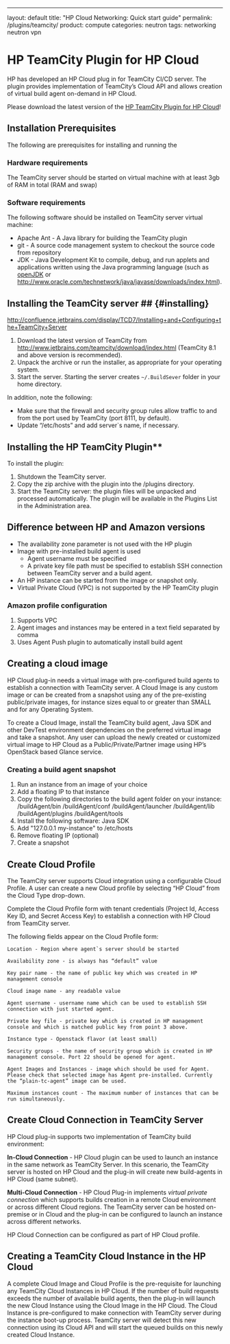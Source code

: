 ---
layout: default
title: "HP Cloud Networking: Quick start guide"
permalink: /plugins/teamcity/
product: compute
categories: neutron
tags: networking neutron vpn


HP TeamCity Plugin for HP Cloud
=============================

HP has developed an HP Cloud plug in for TeamCity CI/CD server. The plugin provides implementation of TeamCity’s Cloud API and allows creation of virtual build agent on-demand in HP Cloud. 

Please download the latest version of the [HP TeamCity Plugin for HP Cloud](http://www.jetbrains.com/teamcity/plugins/)!

## Installation Prerequisites ##

The following are prerequisites for installing and running the

### Hardware requirements ###

The TeamCity server should be started on virtual machine with at least 3gb of RAM in total (RAM and swap)

### Software requirements ###

The following software should be installed on TeamCity server virtual machine:

- Apache Ant - A Java library for building the TeamCity plugin
- git - A source code management system to checkout the source code from repository
- JDK - Java Development Kit to compile, debug, and run applets and applications written using the Java programming language (such as [openJDK](http://openjdk.java.net/) or http://www.oracle.com/technetwork/java/javase/downloads/index.html).


## Installing the TeamCity server ## {#installing}

http://confluence.jetbrains.com/display/TCD7/Installing+and+Configuring+the+TeamCity+Server

1. Download the latest version of TeamCity from http://www.jetbrains.com/teamcity/download/index.html (TeamCity 8.1 and above version is recommended).
2. Unpack the archive or run the installer, as appropriate for your operating system.
3. Start the server. Starting the server creates `~/.BuildSever` folder in your home directory.

In addition, note the following:
- Make sure that the firewall and security group rules allow traffic to and from the port used by TeamCity (port 8111, by default).
- Update “/etc/hosts” and add server`s name, if necessary.


## Installing the HP TeamCity Plugin**

To install the plugin:

1. Shutdown the TeamCity server.
2. Copy the zip archive with the plugin into the <TeamCity Data Directory>/plugins directory.
3. Start the TeamCity server: the plugin files will be unpacked and processed automatically. The plugin will be available in the Plugins List in the Administration area.

## Difference between HP and Amazon versions ##

- The availability zone parameter is not used with the HP plugin
- Image with pre-installed build agent is used
	- Agent username must be specified
	- A private key file path must be specified to establish SSH connection between TeamCity server and a build agent.
- An HP instance can be started from the image or snapshot only.
- Virtual Private Cloud (VPC) is not supported by the HP TeamCity plugin

### Amazon profile configuration ###

1. Supports VPC
2. Agent images and instances may be entered in a text field separated by comma
3. Uses Agent Push plugin to automatically install build agent

## Creating a cloud image ##
 
HP Cloud plug-in needs a virtual image with pre-configured build agents to establish a connection with TeamCity server. A Cloud Image is any custom image or can be created from a snapshot using any of the pre-existing public/private images, for instance sizes equal to or greater than SMALL and for any Operating System.  

To create a Cloud Image, install the TeamCity build agent, Java SDK and other DevTest environment dependencies on the preferred virtual image and take a snapshot. Any user can upload the newly created or customized virtual image to HP Cloud as a Public/Private/Partner image using HP’s OpenStack based Glance service. 


### Creating a build agent snapshot ###

1. Run an instance from an image of your choice
2. Add a floating IP to that instance
3. Copy the following directories to the build agent folder on your instance:
    <TEAMCITY-HOME>/buildAgent/bin
    <TEAMCITY-HOME>/buildAgent/conf
    <TEAMCITY-HOME>/buildAgent/launcher
    <TEAMCITY-HOME>/buildAgent/lib
    <TEAMCITY-HOME>/buildAgent/plugins
    <TEAMCITY-HOME>/buildAgent/tools
4. Install the following software:
    Java SDK
5. Add "127.0.0.1 my-instance" to /etc/hosts
6. Remove floating IP (optional)
7. Create a snapshot

## Create Cloud Profile ##

The TeamCity server supports Cloud integration using a configurable Cloud Profile. A user can create a new Cloud profile by selecting “HP Cloud” from the Cloud Type drop-down.

Complete the Cloud Profile form with tenant credentials (Project Id, Access Key ID, and Secret Access Key) to establish a connection with HP Cloud from TeamCity server. 

The following fields appear on the Cloud Profile form: 

	Location - Region where agent`s server should be started

	Availability zone - is always has “default” value

	Key pair name - the name of public key which was created in HP management console

	Cloud image name - any readable value

	Agent username - username name which can be used to establish SSH connection with just started agent.
	
	Private key file - private key which is created in HP management console and which is matched public key from point 3 above.

	Instance type - Openstack flavor (at least small)

	Security groups - the name of security group which is created in HP management console. Port 22 should be opened for agent.

	Agent Images and Instances - image which should be used for Agent. Please check that selected image has Agent pre-installed. Currently the “plain-tc-agent” image can be used.

	Maximum instances count - The maximum number of instances that can be run simultaneously.

## Create Cloud Connection in TeamCity Server ##

HP Cloud plug-in supports two implementation of TeamCity build environment: 

**In-Cloud Connection** - HP Cloud plugin can be used to launch an instance in the same network as TeamCity Server. In this scenario, the TeamCity server is hosted on HP Cloud and the plug-in will create new build-agents in HP Cloud (same subnet).

**Multi-Cloud Connection** - HP Cloud Plug-in implements *virtual private connection* which supports builds creation in a remote Cloud environment or across different Cloud regions. The TeamCity server can be hosted on-premise or in Cloud and the plug-in can be configured to launch an instance across different networks.

HP Cloud Connection can be configured as part of HP Cloud profile.

## Creating a TeamCity Cloud Instance in the HP Cloud ##

A complete Cloud Image and Cloud Profile is the pre-requisite for launching any TeamCity Cloud Instances in HP Cloud. If the number of build requests exceeds the number of available build agents, then the plug-in will launch the new Cloud Instance using the Cloud Image in the HP Cloud. 
The Cloud Instance is pre-configured to make connection with TeamCity server during the instance boot-up process. TeamCity server will detect this new connection using its Cloud API and will start the queued builds on this newly created Cloud Instance.
